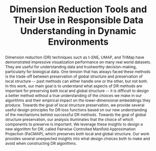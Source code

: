 ---
sequence_id: 9
speaker: Cynthia Rudin  
title: Dimension Reduction Tools and Their Use in Responsible Data Understanding in Dynamic Environments
time: 1400
#affil: 
webpage: https://users.cs.duke.edu/~cynthia/
abstract: Dimension reduction (DR) techniques such as t-SNE, UMAP, and TriMap have demonstrated impressive visualization performance on many real world datasets. They are useful for understanding data and trustworthy decision-making, particularly for biological data. One tension that has always faced these methods is the trade-off between preservation of global structure and preservation of local structure -- past methods can either handle one or the other, but not both. In this work, our main goal is to understand what aspects of DR methods are important for preserving both local and global structure --  it is difficult to design a better method without a true understanding of the choices we make in our algorithms and their empirical impact on the lower-dimensional embeddings they produce. Towards the goal of local structure preservation, we provide several useful design principles for DR loss functions based on our new understanding of the mechanisms behind successful DR methods. Towards the goal of global structure preservation, our analysis illuminates that the choice of which components to preserve is important. We leverage these insights to design a new algorithm for DR, called Pairwise Controlled Manifold Approximation Projection (PaCMAP), which preserves both local and global structure. Our work provides several unexpected insights into what design choices both to make and avoid when constructing DR algorithms.
---